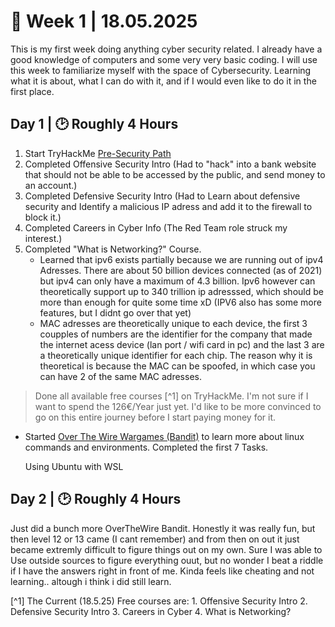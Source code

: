 # 📆 Week 1 | 18.05.2025

This is my first week doing anything cyber security related. I already have a good knowledge of computers and some very very basic coding.
I will use this week to familiarize myself with the space of Cybersecurity. Learning what it is about, what I can do with it, and if I would even like to do it in the first place.

## Day 1 | 🕑 Roughly 4 Hours

1. Start TryHackMe [Pre-Security Path](https://tryhackme.com/path/outline/presecurity)
2. Completed Offensive Security Intro (Had to "hack" into a bank website that should not be able to be accessed by the public, and send money to an account.)
3. Completed Defensive Security Intro (Had to Learn about defensive security and Identify a malicious IP adress and add it to the firewall to block it.)
4. Completed Careers in Cyber Info (The Red Team role struck my interest.)
5. Completed "What is Networking?" Course.
     - Learned that ipv6 exists partially because we are running out of ipv4 Adresses. There are about 50 billion devices connected (as of 2021) but ipv4 can only have a maximum of 4.3 billion. Ipv6 however can theoretically support up to 340 trillion ip adresssed, which should be more than enough for quite some time xD (IPV6 also has some more features, but I didnt go over that yet)
     - MAC adresses are theoretically unique to each device, the first 3 coupples of numbers are the identifier for the company that made the internet acess device (lan port / wifi card in pc) and the last 3 are a theoretically unique identifier for each chip. The reason why it is theoretical is because the MAC can be spoofed, in which case you can have 2 of the same MAC adresses.

> Done all available free courses [^1] on TryHackMe. I'm not sure if I want to spend the 126€/Year just yet. I'd like to be more convinced to go on this entire journey before I start paying money for it.

- Started [Over The Wire Wargames (Bandit)](https://overthewire.org/wargames/bandit/) to learn more about linux commands and environments. Completed the first 7 Tasks.

     Using Ubuntu with WSL

## Day 2 | 🕑 Roughly 4 Hours

Just did a bunch more OverTheWire Bandit. Honestly it was really fun, but then level 12 or 13 came (I cant remember) and from then on out it just became extremly difficult to figure things out on my own. Sure I was able to Use outside sources to figure everything ouut, but no wonder I beat a riddle if I have the answers right in front of me. Kinda feels like cheating and not learning.. altough i think i did still learn.

[^1] The Current (18.5.25) Free courses are:
     1. Offensive Security Intro
     2. Defensive Security Intro
     3. Careers in Cyber
     4. What is Networking?
